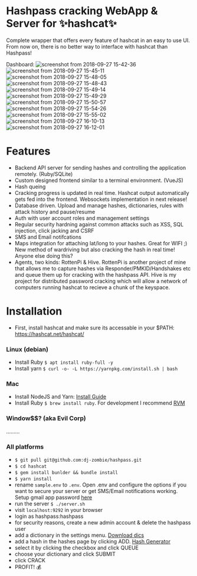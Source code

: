 # Hashpass cracking WebApp & Server for ✨hashcat✨

Complete wrapper that offers every feature of hashcat in an easy to use UI. From now on, there is no better way to interface with hashcat than Hashpass!

Dashboard:
![screenshot from 2018-09-27 15-42-36](https://user-images.githubusercontent.com/42399304/46179460-3d937600-c270-11e8-98b1-b94d2c04ffe9.png)
![screenshot from 2018-09-27 15-45-11](https://user-images.githubusercontent.com/42399304/46179464-3f5d3980-c270-11e8-8bae-f1257d4d9b89.png)
![screenshot from 2018-09-27 15-48-05](https://user-images.githubusercontent.com/42399304/46179488-59971780-c270-11e8-82b4-87bba089b4f2.png)
![screenshot from 2018-09-27 15-48-43](https://user-images.githubusercontent.com/42399304/46179492-5b60db00-c270-11e8-9210-1b99b0fb25ba.png)
![screenshot from 2018-09-27 15-49-14](https://user-images.githubusercontent.com/42399304/46179495-5d2a9e80-c270-11e8-8365-8fbe1ae7f428.png)
![screenshot from 2018-09-27 15-49-29](https://user-images.githubusercontent.com/42399304/46179505-6451ac80-c270-11e8-8774-947e22901ffe.png)
![screenshot from 2018-09-27 15-50-57](https://user-images.githubusercontent.com/42399304/46179507-661b7000-c270-11e8-827d-b006fe46a9bc.png)
![screenshot from 2018-09-27 15-54-26](https://user-images.githubusercontent.com/42399304/46179508-674c9d00-c270-11e8-8e03-524409d87aa7.png)
![screenshot from 2018-09-27 15-55-02](https://user-images.githubusercontent.com/42399304/46179516-6ca9e780-c270-11e8-805e-b24609b5684f.png)
![screenshot from 2018-09-27 16-10-13](https://user-images.githubusercontent.com/42399304/46179518-6ddb1480-c270-11e8-931b-4ba9c65b32b6.png)
![screenshot from 2018-09-27 16-12-01](https://user-images.githubusercontent.com/42399304/46179519-6f0c4180-c270-11e8-929e-6f3652e92d06.png)


Features
======================
- Backend API server for sending hashes and controlling the application remotely. (Ruby/SQLite)
- Custom designed frontend similar to a terminal environment. (VueJS)
- Hash queing
- Cracking progress is updated in real time. Hashcat output automatically gets fed into the frontend. Websockets implementation in next release!
- Database driven. Upload and manage hashes, dictionaries, rules with attack history and pause/resume
- Auth with user account roles and management settings
- Regular security hardning against common attacks such as XSS, SQL injection, click jacking and CSRF
- SMS and Email notifcations
- Maps integration for attaching lat/long to your hashes. Great for WIFI ;) New method of wardriving but also cracking the hash in real time! Anyone else doing this? 
- Agents, two kinds: RottenPi & Hive. RottenPi is another project of mine that allows me to capture hashes via Responder/PMKID/Handshakes etc and queue them up for cracking with the hashpass API. Hive is my project for distributed password cracking which will allow a network of computers running hashcat to recieve a chunk of the keyspace.

Installation
======================
- First, install hashcat and make sure its accessable in your $PATH: https://hashcat.net/hashcat/

### Linux (debian)
- Install Ruby ```$ apt install ruby-full -y```
- Install yarn ```$ curl -o- -L https://yarnpkg.com/install.sh | bash```

### Mac
- Install NodeJS and Yarn: [Install Guide](https://medium.com/@itsromiljain/the-best-way-to-install-node-js-npm-and-yarn-on-mac-osx-4d8a8544987a)
- Install Ruby ```$ brew install ruby```. For development I recommend [RVM](http://rvm.io/)

### Window$$? (aka Evil Corp)
.........

### All platforms
- ```$ git pull git@github.com:dj-zombie/hashpass.git```
- ```$ cd hashcat```
- ```$ gem install bunlder && bundle install```
- ```$ yarn install```
- rename ```sample.env``` to ```.env```. Open .env and configure the options if you want to secure your server or get SMS/Email notifications working. Setup gmail app password [here](https://myaccount.google.com/apppasswords)
- run the server ```$ ./server.sh```
- visit ```localhost:9292``` in your browser
- login as hashpass:hashpass
- for security reasons, create a new admin account & delete the hashpass user
- add a dictionary in the settings menu. [Download dics](https://github.com/danielmiessler/SecLists)
- add a hash in the hashes page by clicking ADD. [Hash Generator](https://www.onlinehashcrack.com/hash-generator.php)
- select it by clicking the checkbox and click QUEUE
- choose your dictionary and click SUBMIT
- click CRACK
- PROFIT! 💰
